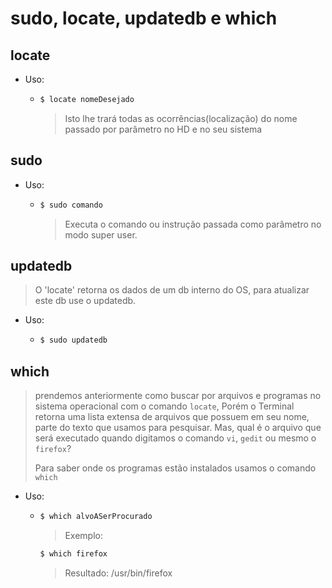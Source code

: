 # sudo, locate, updatedb e which

## locate

- Uso:

  - ```bash
    $ locate nomeDesejado
    ```

    > Isto lhe trará todas as ocorrências(localização) do nome passado por parâmetro no HD e no seu sistema

## sudo

- Uso:

  - ```bash
    $ sudo comando
    ```

    > Executa o comando ou instrução passada como parâmetro no modo super user.

## updatedb

> O 'locate' retorna os dados de um db interno do OS, para atualizar este db use o updatedb.

- Uso:

  - ```bash
    $ sudo updatedb
    ```

## which

> prendemos anteriormente como buscar por arquivos e programas no sistema operacional com o comando `locate`, Porém o Terminal retorna uma lista extensa de arquivos que possuem em  seu nome, parte do texto que usamos para pesquisar. Mas, qual é o  arquivo que será executado quando digitamos o comando `vi`, `gedit` ou mesmo o `firefox`?
>
> Para saber onde os programas estão instalados usamos o comando ``which``

- Uso: 

  - ```bash
    $ which alvoASerProcurado
    ```

    > Exemplo:

    ```bash
    $ which firefox
    ```

    > Resultado: /usr/bin/firefox 

